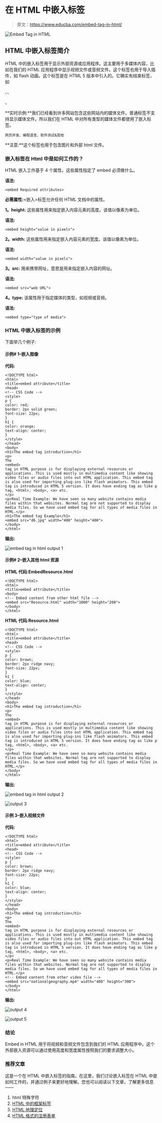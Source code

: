 # 在 HTML 中嵌入标签

> 原文：<https://www.educba.com/embed-tag-in-html/>

![Embed Tag in HTML](img/eb53e07eda686e3bc9a4bd1958560b75.png)



## HTML 中嵌入标签简介

HTML 中的嵌入标签用于显示外部资源或应用程序。这主要用于多媒体内容，比如在我们的 HTML 应用程序中显示视频文件或音频文件。这个标签也用于导入插件，如 flash 动画。这个标签是在 HTML 5 版本中引入的。它确实有结束标签，如

、、

、

**实时示例:**我们已经看到许多网站包含这些网站内的媒体文件。普通标签不支持显示媒体文件。所以我们在 HTML 中对所有类型的媒体文件都使用了嵌入标签。

<small>网页开发、编程语言、软件测试&其他</small>

**注意:**这个标签也用于包含图片和外部 html 文件。

### 嵌入标签在 Html 中是如何工作的？

HTML 嵌入工作基于 4 个属性。这些属性指定了 embed 必须做什么。

**语法:**

```
<embed Required attributes>
```

**必需属性:**<嵌入>标签允许任何 HTML 文档中的属性。

**1。height:** 这些属性用来指定嵌入内容元素的高度。该值以像素为单位。

**语法:**

```
<embed height="value in pixels">
```

**2。width:** 这些属性用来指定嵌入内容元素的宽度。该值以像素为单位。

**语法:**

```
<embed width="value in pixels">
```

**3。src:** 用来携带网址，意思是用来指定嵌入内容的网址。

**语法:**

```
<embed src="web URL">
```

**4。type:** 该属性用于指定媒体的类型，如视频或音频。

**语法:**

```
<embed type="type of media">
```

### HTML 中嵌入标签的示例

下面举几个例子:

#### 示例# 1–嵌入图像

**代码:**

```
<!DOCTYPE html>
<html>
<title>embed attribute</title>
<head>
<!-- CSS Code -->
<style>
p {
color: red;
border: 2px solid green;
font-size: 22px;
}
h1 {
color: orange;
text-align: center;
}
</style>
</head>
<body>
<h1>The embed tag introduction</h1>
<p>
The
<embed>
tag in HTML purpose is for displaying external resources or
applications. This is used mostly in multimedia content like showing
video files or audio files into out HTML application. This embed tag
is also used for importing plug-ins like flash animators. This embed
tag is introduced in HTML 5 version. It does have ending tag as like p
tag, <html>, <body>, <a> etc.
</p>
<p>Real Time Example: We have seen so many website contains media
files within that websites. Normal tag are not supported to display
media files. So we have used embed tag for all types of media files in
HTML.</p>
<h1>The embed tag Example</h1>
<embed src="d6.jpg" width="400" height="400">
</body>
</html>
```

**输出:**

![embed tag in html output 1](img/b7733039935af2e068e1d722767c55ac.png)



#### 示例# 2–嵌入其他 html 资源

**HTML 代码:EmbedResource.html**

```
<!DOCTYPE html>
<html>
<title>embed attribute</title>
<body>
<!-- Embed content from other html file -->
<embed src="Resource.html" width="1000" height="200">
</body>
</html>
```

**HTML 代码:Resource.html**

```
<!DOCTYPE html>
<html>
<title>embed attribute</title>
<head>
<!-- CSS Code -->
<style>
p {
color: brown;
border: 2px ridge navy;
font-size: 22px;
}
h1 {
color: blue;
text-align: center;
}
</style>
</head>
<body>
<h1>The embed tag introduction</h1>
<p>
The
<embed>
tag in HTML purpose is for displaying external resources or
applications. This is used mostly in multimedia content like showing
video files or audio files into out HTML application. This embed tag
is also used for importing plug-ins like flash animators. This embed
tag is introduced in HTML 5 version. It does have ending tag as like p
tag, <html>, <body>, <a> etc.
</p>
<p>Real Time Example: We have seen so many website contains media
files within that websites. Normal tag are not supported to display
media files. So we have used embed tag for all types of media files in
HTML.</p>
</body>
</html>
```

**输出:**

![embed tag in html output 2](img/9ef59233763c7891261ca4a65bdf1613.png)



![output 3](img/4cbd02c889557d12df5a4a324df68a0a.png)



#### 示例 3–嵌入视频文件

**代码:**

```
<!DOCTYPE html>
<html>
<title>embed attribute</title>
<head>
<!-- CSS Code -->
<style>
p {
color: brown;
border: 2px ridge navy;
font-size: 22px;
}
h1 {
color: blue;
text-align: center;
}
</style>
</head>
<body>
<h1>The embed tag introduction</h1>
<p>
The
<embed>
tag in HTML purpose is for displaying external resources or
applications. This is used mostly in multimedia content like showing
video files or audio files into out HTML application. This embed tag
is also used for importing plug-ins like flash animators. This embed
tag is introduced in HTML 5 version. It does have ending tag as like p
tag, <html>, <body>, <a> etc.
</p>
<p>Real Time Example: We have seen so many website contains media
files within that websites. Normal tag are not supported to display
media files. So we have used embed tag for all types of media files in
HTML.</p>
<!-- Embed content from other video file -->
<embed src="nationalgeography.mp4" width="400" height="300">
</body>
</html>
```

**输出:**

![output 4](img/064a96a69f95425802298de5506e2666.png)



![output 5](img/20dbe90a8906cff194a76da043aa1cd5.png)



### 结论

Embed in HTML 用于将视频和音频文件包含到我们的 HTML 应用程序中。这个外部嵌入资源可以通过使用高度和宽度属性按照我们的要求调整大小。

### 推荐文章

这是一个在 HTML 中嵌入标签的指南。在这里，我们讨论嵌入标签在 HTML 中是如何工作的，并通过例子来更好地理解。您也可以阅读以下文章，了解更多信息——

1.  html 特殊字符
2.  [HTML 中的框架标签](https://www.educba.com/frame-tag-in-html/)
3.  [HTML 地理定位](https://www.educba.com/html-geolocation/)
4.  [HTML 格式的注册表单](https://www.educba.com/registration-form-in-html/)





